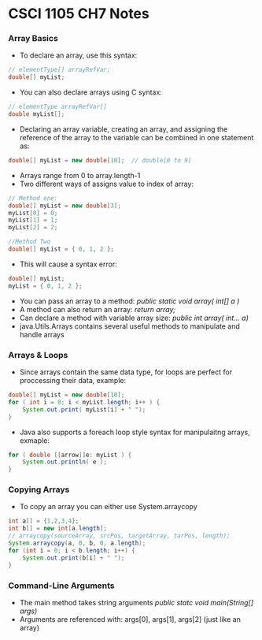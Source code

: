 # CSCI 1105 CH7 Notes

### Array Basics
* To declare an array, use this syntax:
```java
// elementType[] arrayRefVar;
double[] myList;
```
* You can also declare arrays using C syntax:
```java
// elementType arrayRefVar[]
double myList[];
```
* Declaring an array variable, creating an array, and assigning the reference of the array to the variable can be combined in one statement as:
```java
double[] myList = new double[10];  // double[0 to 9]
```
* Arrays range from 0 to array.length-1
* Two different ways of assigns value to index of array:
```java
// Method one:
double[] myList = new double[3];
myList[0] = 0;
myList[1] = 1;
myList[2] = 2;

//Method Two
double[] myList = { 0, 1, 2 };
```
* This will cause a syntax error:
```java
double[] myList;
myList = { 0, 1, 2 };
```
* You can pass an array to a method: _public static void array( int[] a )_
* A method can also return an array: _return array;_
* Can declare a method with variable array size: _public int array( int... a)_
* java.Utils.Arrays contains several useful methods to manipulate and handle arrays

### Arrays & Loops
* Since arrays contain the same data type, for loops are perfect for proccessing their data, example:
```java
double[] myList = new double[10];
for ( int i = 0; i < myList.length; i++ ) {
    System.out.print( myList[i] + " ");
}
```
* Java also supports a foreach loop style syntax for manipulaitng arrays, exmaple:
```java
for ( double [[arrow]]e: myList ) {
    System.out.println( e );
}
```

### Copying Arrays
* To copy an array you can either use System.arraycopy
```java
int a[] = {1,2,3,4};
int b[] = new int[a.length];
// arraycopy(sourceArray, srcPos, targetArray, tarPos, length);
System.arraycopy(a, 0, b, 0, a.length);
for (int i = 0; i < b.length; i++) {
    System.out.print(b[i] + " ");
}
```

### Command-Line Arguments
* The main method takes string arguments _public statc void main(String[] args)_
* Arguments are referenced with: args[0], args[1], args[2] (just like an array)


